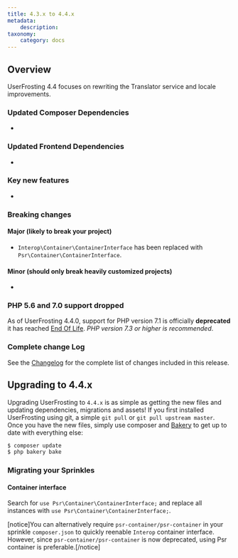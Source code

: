 ```yaml
---
title: 4.3.x to 4.4.x
metadata:
    description:
taxonomy:
    category: docs
---
```


## Overview

UserFrosting 4.4 focuses on rewriting the Translator service and locale improvements.

### Updated Composer Dependencies
-

### Updated Frontend Dependencies
-

### Key new features
-

### Breaking changes

#### Major (likely to break your project)
- `Interop\Container\ContainerInterface` has been replaced with `Psr\Container\ContainerInterface`.

#### Minor (should only break heavily customized projects)
-

### PHP 5.6 and 7.0 support dropped

As of UserFrosting 4.4.0, support for PHP version 7.1 is officially **deprecated** it has reached [End Of Life](http://php.net/supported-versions.php). *PHP version 7.3 or higher is recommended*.

### Complete change Log

See the [Changelog](https://github.com/userfrosting/UserFrosting/blob/master/CHANGELOG.md#v440) for the complete list of changes included in this release.


## Upgrading to 4.4.x

Upgrading UserFrosting to `4.4.x` is as simple as getting the new files and updating dependencies, migrations and assets! If you first installed UserFrosting using git, a simple `git pull` or `git pull upstream master`. Once you have the new files, simply use composer and [Bakery](/cli) to get up to date with everything else:

```bash
$ composer update
$ php bakery bake
```

### Migrating your Sprinkles

#### Container interface

Search for `use Psr\Container\ContainerInterface;` and replace all instances with `use Psr\Container\ContainerInterface;`.

[notice]You can alternatively require `psr-container/psr-container` in your sprinkle `composer.json` to quickly reenable `Interop` container interface. However, since `psr-container/psr-container` is now deprecated, using Psr container is preferable.[/notice]


<!-- ## Common Upgrade Problems -->

<!-- ### [...] -->
